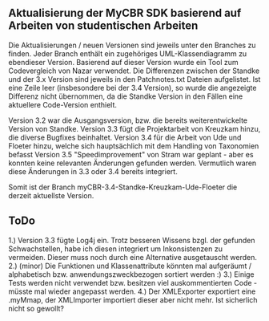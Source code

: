 ## Aktualisierung der MyCBR SDK basierend auf Arbeiten von studentischen Arbeiten 

Die Aktualisierungen / neuen Versionen sind jeweils unter den Branches zu finden. Jeder Branch enthält ein zugehöriges UML-Klassendiagramm zu ebendieser Version. 
Basierend auf dieser Version wurde ein Tool zum Codevergleich von Nazar verwendet. Die Differenzen zwischen der Standke und der 3.x Version sind jeweils in den Patchnotes.txt Dateien aufgelistet. 
Ist eine Zeile leer (insbesondere bei der 3.4 Version), so wurde die angezeigte Differenz nicht übernommen, da die Standke Version in den Fällen eine aktuellere Code-Version enthielt. 

Version 3.2 war die Ausgangsversion, bzw. die bereits weiterentwickelte Version von Standke. 
Version 3.3 fügt die Projektarbeit von Kreuzkam hinzu, die diverse Bugfixes beinhaltet.
Version 3.4 für die Arbeit von Ude und Floeter hinzu, welche sich hauptsächlich mit dem Handling von Taxonomien befasst
Version 3.5 "Speedimprovement" von Stram war geplant - aber es konnten keine relevanten Änderungen gefunden werden. Vermutlich waren diese Änderungen in 3.3 oder 3.4 bereits integriert. 

Somit ist der Branch myCBR-3.4-Standke-Kreuzkam-Ude-Floeter die derzeit aktuellste Version. 

## ToDo

1.) Version 3.3 fügte Log4j ein. Trotz besseren Wissens bzgl. der gefunden Schwachstellen, habe ich diesen integriert um Inkonsistenzen zu vermeiden. Dieser muss noch durch eine Alternative ausgetauscht werden. 
2.) (minor) Die Funktionen und Klassenattribute könnten mal aufgeräumt / alphabetisch bzw. anwendungszweckbezogen sortiert werden :)
3.) Einige Tests werden nicht verwendet bzw. besitzen viel auskommentierten Code - müsste mal wieder angepasst werden.
4.) Der XMLExporter exportiert eine .myMmap, der XMLImporter importiert dieser aber nicht mehr. Ist sicherlich nicht so gewollt?
